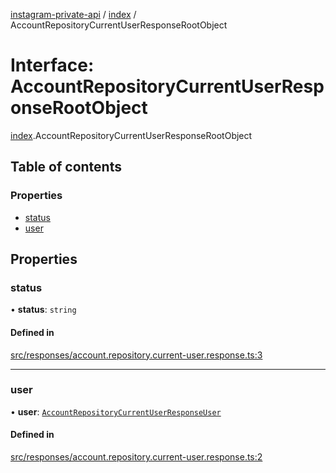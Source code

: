 [instagram-private-api](../../README.md) / [index](../../modules/index.md) / AccountRepositoryCurrentUserResponseRootObject

# Interface: AccountRepositoryCurrentUserResponseRootObject

[index](../../modules/index.md).AccountRepositoryCurrentUserResponseRootObject

## Table of contents

### Properties

- [status](AccountRepositoryCurrentUserResponseRootObject.md#status)
- [user](AccountRepositoryCurrentUserResponseRootObject.md#user)

## Properties

### status

• **status**: `string`

#### Defined in

[src/responses/account.repository.current-user.response.ts:3](https://github.com/Nerixyz/instagram-private-api/blob/0e0721c/src/responses/account.repository.current-user.response.ts#L3)

___

### user

• **user**: [`AccountRepositoryCurrentUserResponseUser`](AccountRepositoryCurrentUserResponseUser.md)

#### Defined in

[src/responses/account.repository.current-user.response.ts:2](https://github.com/Nerixyz/instagram-private-api/blob/0e0721c/src/responses/account.repository.current-user.response.ts#L2)
